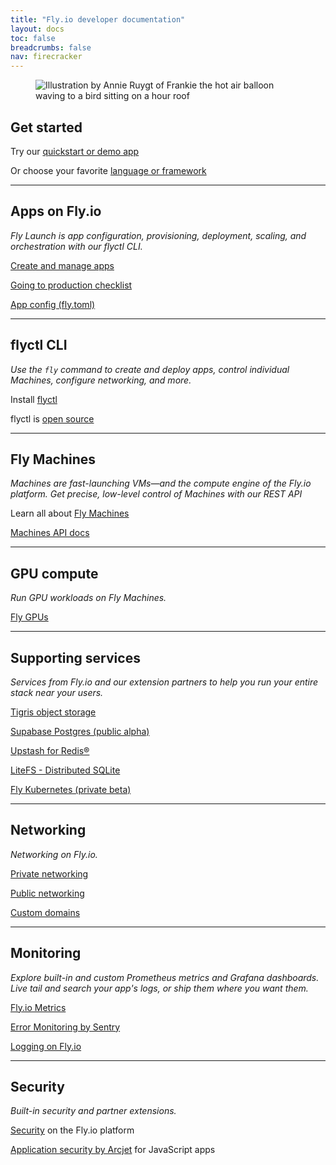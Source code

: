 ```yaml
---
title: "Fly.io developer documentation"
layout: docs
toc: false
breadcrumbs: false
nav: firecracker
---
```


<figure>
  <img src="/static/images/doc-main.png" alt="Illustration by Annie Ruygt of Frankie the hot air balloon waving to a bird sitting on a hour roof" class="max-w-lg">
</figure>

<div class="index-page">

## Get started

Try our [quickstart or demo app](/docs/getting-started/)

Or choose your favorite [language or framework](/docs/getting-started/get-started-by-framework/)

---

## Apps on Fly.io

_Fly Launch is app configuration, provisioning, deployment, scaling, and orchestration with our flyctl CLI._

[Create and manage apps](/docs/apps/)

[Going to production checklist](/docs/apps/going-to-production/)

[App config (fly.toml)](/docs/reference/configuration/)


---

## flyctl CLI

_Use the `fly` command to create and deploy apps, control individual Machines, configure networking, and more._

Install [flyctl](/docs/flyctl/install)

flyctl is [open source](https://github.com/superfly/flyctl+external)

---

## Fly Machines

_Machines are fast-launching VMs—and the compute engine of the Fly.io platform. Get precise, low-level control of Machines with our REST API_

Learn all about [Fly Machines](/docs/machines/)

[Machines API docs](/docs/machines/api/)

---

## GPU compute

_Run GPU workloads on Fly Machines._

[Fly GPUs](/docs/gpus/)

---

## Supporting services

_Services from Fly.io and our extension partners to help you run your entire stack near your users._

[Tigris object storage](/docs/tigris/)

[Supabase Postgres (public alpha)](/docs/supabase/)

[Upstash for Redis®](/docs/upstash/redis/)

[LiteFS - Distributed SQLite](/docs/litefs/)

[Fly Kubernetes (private beta)](/docs/kubernetes/)

---

## Networking

_Networking on Fly.io._

[Private networking](/docs/networking/private-networking)

[Public networking](/docs/networking/services)

[Custom domains](/docs/networking/custom-domain/)

---

## Monitoring

_Explore built-in and custom Prometheus metrics and Grafana dashboards. Live tail and search your app's logs, or ship them where you want them._

[Fly.io Metrics](/docs/monitoring/metrics/)

[Error Monitoring by Sentry](/docs/monitoring/sentry/)

[Logging on Fly.io](/docs/monitoring/logging-overview/)

---

## Security

_Built-in security and partner extensions._

[Security](/docs/security/) on the Fly.io platform

[Application security by Arcjet](/docs/security/arcjet/) for JavaScript apps

</div>

